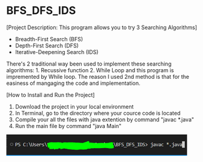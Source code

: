 # BFS_DFS_IDS


[Project Description: This program allows you to try 3 Searching Algorithms]

* Breadth-First Search (BFS)
* Depth-First Search (DFS)
* Iterative-Deepening Search (IDS)

There's 2 traditional way been used to implement these searching algorithms: 1. Recussive function 2. While Loop and this program is impremented by While loop. The reason I used 2nd method is that for the easiness of mangaging the code and implementation. 


[How to Install and Run the Project]

1. Download the project in your local environment
2. In Terminal, go to the directory where your cource code is located
3. Compile your all the files with java extention by command "javac *.java"
4. Run the main file by command "java Main"

![Alt text](image.png)